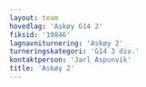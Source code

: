 ```yaml
---
layout: team
hovedlag: 'Askøy G14 2'
fiksid: '19846'
lagnavniturnering: 'Askøy 2'
turneringskategori: 'G14 3 div.'
kontaktperson: 'Jarl Aspunvik'
title: 'Askøy 2'
---
```

